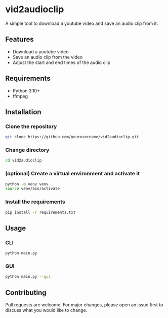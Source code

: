 # vid2audioclip

A simple tool to download a youtube video and save an audio clip from it.

## Features

- Download a youtube video
- Save an audio clip from the video
- Adjust the start and end times of the audio clip

## Requirements

- Python 3.10+
- ffmpeg

## Installation

### Clone the repository

```bash
git clone https://github.com/yourusername/vid2audioclip.git
```

### Change directory

```bash
cd vid2audioclip
```

### (optional) Create a virtual environment and activate it

```bash
python -m venv venv
source venv/bin/activate
```

### Install the requirements

```bash
pip install -r requirements.txt
```

## Usage

### CLI 

```bash
python main.py
```

### GUI

```bash
python main.py --gui
```


## Contributing

Pull requests are welcome. For major changes, please open an issue first to discuss what you would like to change.
